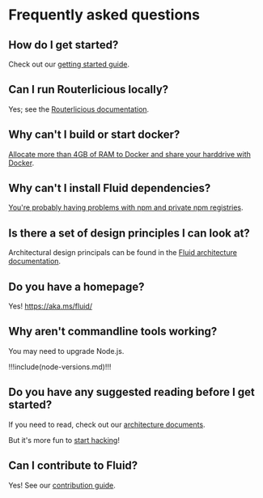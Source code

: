 # Frequently asked questions

## How do I get started?

Check out our [getting started guide](../docs/README.md).

## Can I run Routerlicious locally?

Yes; see the [Routerlicious
documentation](https://github.com/microsoft/FluidFramework/blob/master/server/routerlicious/README.md).

## Why can't I build or start docker?

[Allocate more than 4GB of RAM to Docker and share your harddrive with
Docker](https://stackoverflow.microsoft.com/questions/137472/im-getting-docker-build-error-number-137).

## Why can't I install Fluid dependencies?

[You're probably having problems with npm and private npm
registries](https://stackoverflow.microsoft.com/questions/137930/npm-install-fails-with-auth-issues/137931#137931).

## Is there a set of design principles I can look at?

Architectural design principals can be found in the [Fluid architecture documentation](../how/README.md).

## Do you have a homepage?

Yes! <https://aka.ms/fluid/>

## Why aren't commandline tools working?

You may need to upgrade Node.js.

!!!include(node-versions.md)!!!

## Do you have any suggested reading before I get started?

If you need to read, check out our [architecture documents](../how/README.md).

But it's more fun to [start hacking](../docs/create-a-new-fluid-component.md)!

## Can I contribute to Fluid?

Yes! See our [contribution guide](../contributing/README.md).
